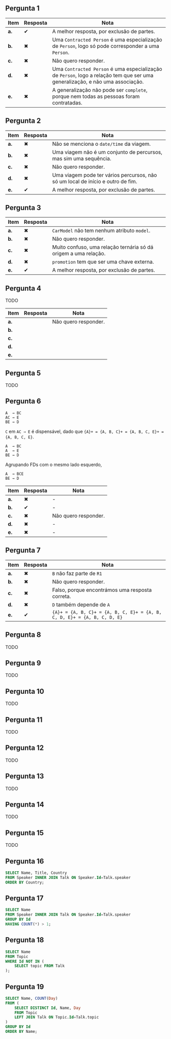 <!-- (C) 2020 Diogo Rodrigues, Tomás Agante Martins -->
<!-- Licensed under the terms of the GNU General Public License v3 -->

## Pergunta 1

| Item   | Resposta | Nota |
|--------|----------|------|
| **a.** | ✔        | A melhor resposta, por exclusão de partes. |
| **b.** | ✖        | Uma `Contracted Person` é uma especialização de `Person`, logo só pode corresponder a uma `Person`. |
| **c.** | ✖        | Não quero responder. |
| **d.** | ✖        | Uma `Contracted Person` é uma especialização de `Person`, logo a relação tem que ser uma generalização, e não uma associação. |
| **e.** | ✖        | A generalização não pode ser `complete`, porque nem todas as pessoas foram contratadas. |

## Pergunta 2

| Item   | Resposta | Nota |
|--------|----------|------|
| **a.** | ✖        | Não se menciona o `date/time` da viagem. |
| **b.** | ✖        | Uma viagem não é um conjunto de percursos, mas sim uma sequência. |
| **c.** | ✖        | Não quero responder. |
| **d.** | ✖        | Uma viagem pode ter vários percursos, não só um local de início e outro de fim. |
| **e.** | ✔        | A melhor resposta, por exclusão de partes. |

## Pergunta 3

| Item   | Resposta | Nota |
|--------|----------|------|
| **a.** | ✖        | `CarModel` não tem nenhum atributo `model`. |
| **b.** | ✖        | Não quero responder. |
| **c.** | ✖        | Muito confuso, uma relação ternária só dá origem a uma relação. |
| **d.** | ✖        | `promotion` tem que ser uma chave externa. |
| **e.** | ✔        | A melhor resposta, por exclusão de partes. |

## Pergunta 4

TODO

| Item   | Resposta | Nota |
|--------|----------|------|
| **a.** |          | Não quero responder. |
| **b.** |          |      |
| **c.** |          |      |
| **d.** |          |      |
| **e.** |          |      |

## Pergunta 5

TODO

## Pergunta 6

```
A  → BC
AC → E
BE → D
```

`C` em `AC → E` é dispensável, dado que `{A}+ = {A, B, C}+ = {A, B, C, E}+ = {A, B, C, E}`.

```
A  → BC
A  → E
BE → D
```

Agrupando FDs com o mesmo lado esquerdo,

```
A  → BCE
BE → D
```

| Item   | Resposta | Nota |
|--------|----------|------|
| **a.** | ✖        | -    |
| **b.** | ✔        | -    |
| **c.** | ✖        | Não quero responder. |
| **d.** | ✖        | -    |
| **e.** | ✖        | -    |

## Pergunta 7

| Item   | Resposta | Nota |
|--------|----------|------|
| **a.** | ✖        | `B` não faz parte de `R1` |
| **b.** | ✖        | Não quero responder. |
| **c.** | ✖        | Falso, porque encontrámos uma resposta correta. |
| **d.** | ✖        | `D` também depende de `A` |
| **e.** | ✔        | `{A}+ = {A, B, C}+ = {A, B, C, E}+ = {A, B, C, D, E}+ = {A, B, C, D, E}` |

## Pergunta 8

TODO

## Pergunta 9

TODO

## Pergunta 10

TODO

## Pergunta 11

TODO

## Pergunta 12

TODO

## Pergunta 13

TODO

## Pergunta 14

TODO

## Pergunta 15

TODO

## Pergunta 16

```sql
SELECT Name, Title, Country
FROM Speaker INNER JOIN Talk ON Speaker.Id=Talk.speaker
ORDER BY Country;
```

## Pergunta 17

```sql
SELECT Name
FROM Speaker INNER JOIN Talk ON Speaker.Id=Talk.speaker
GROUP BY Id
HAVING COUNT(*) > 1;
```

## Pergunta 18

```sql
SELECT Name
FROM Topic
WHERE Id NOT IN (
    SELECT topic FROM Talk
);
```

## Pergunta 19

```sql
SELECT Name, COUNT(Day)
FROM (
    SELECT DISTINCT Id, Name, Day
    FROM Topic
    LEFT JOIN Talk ON Topic.Id=Talk.topic
)
GROUP BY Id
ORDER BY Name;
```
